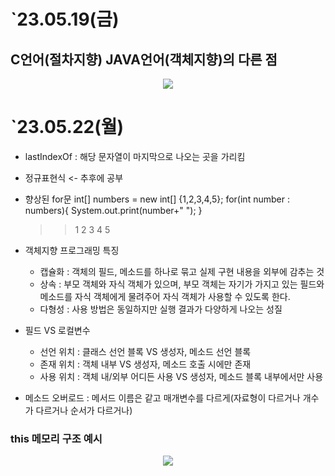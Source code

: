 # `23.05.19(금)

## C언어(절차지향) JAVA언어(객체지향)의 다른 점
<p align="center">
    <img src="https://github.com/yelo-o/CNA_JAVA/assets/64743180/d8680942-61c5-40a9-b55f-e8d1318ab639">
</p>


# `23.05.22(월)
- lastIndexOf : 해당 문자열이 마지막으로 나오는 곳을 가리킴

- 정규표현식 <- 추후에 공부 

- 향상된 for문
	int[] numbers = new int[] {1,2,3,4,5};
	for(int number : numbers){
		System.out.print(number+" ");
	}
	>> 1 2 3 4 5
	
- 객체지향 프로그래밍 특징
	- 캡슐화 : 객체의 필드, 메소드를 하나로 묶고 실제 구현 내용을 외부에 감추는 것
	- 상속 : 부모 객체와 자식 객체가 있으며, 부모 객체는 자기가 가지고 있는
			 필드와 메소드를 자식 객체에게 물려주어 자식 객체가 사용할 수 있도록 한다.
	- 다형성 : 사용 방법은 동일하지만 실행 결과가 다양하게 나오는 성질
	
- 필드 VS 로컬변수
	- 선언 위치 : 클래스 선언 블록		   VS 생성자, 메소드 선언 블록
	- 존재 위치 : 객체 내부 			   VS 생성자, 메소드 호출 시에만 존재
	- 사용 위치 : 객체 내/외부 어디든 사용 VS 생성자, 메소드 블록 내부에서만 사용

- 메소드 오버로드 : 메서드 이름은 같고 매개변수를 다르게(자료형이 다르거나 개수가 다르거나 순서가 다르거나)

### this 메모리 구조 예시
<p align="center">
    <img src="https://github.com/yelo-o/CNA_JAVA/assets/64743180/2239d582-87ed-457a-8ff3-c222e8f3d41a">
</p>
